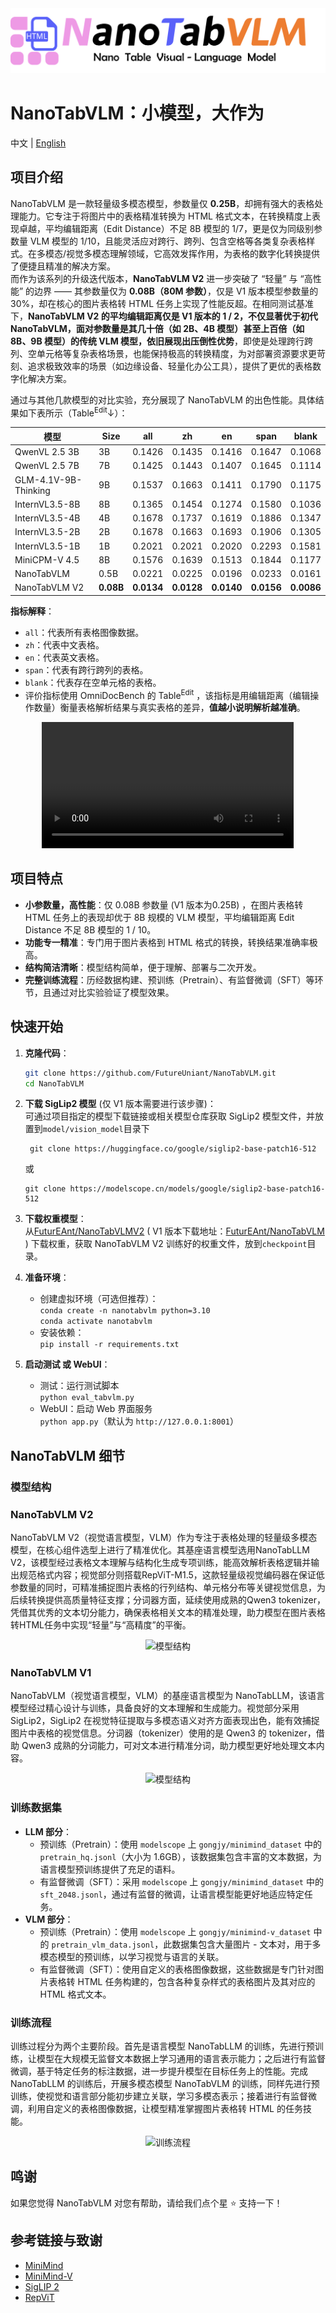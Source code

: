 <div align="center">
  <img src="images/assets/title.png" alt="NanoTabVLM Logo">
</div>

# NanoTabVLM：小模型，大作为


中文 | [English](./README-en.md)


## 项目介绍
NanoTabVLM 是一款轻量级多模态模型，参数量仅 **0.25B**，却拥有强大的表格处理能力。它专注于将图片中的表格精准转换为 HTML 格式文本，在转换精度上表现卓越，平均编辑距离（Edit Distance）不足 8B 模型的 1/7，更是仅为同级别参数量 VLM 模型的 1/10，且能灵活应对跨行、跨列、包含空格等各类复杂表格样式。在多模态/视觉多模态理解领域，它高效发挥作用，为表格的数字化转换提供了便捷且精准的解决方案。  
而作为该系列的升级迭代版本，**NanoTabVLM V2** 进一步突破了 “轻量” 与 “高性能” 的边界 —— 其参数量仅为 **0.08B（80M 参数）**，仅是 V1 版本模型参数量的30%，却在核心的图片表格转 HTML 任务上实现了性能反超。在相同测试基准下，**NanoTabVLM V2 的平均编辑距离仅是 V1 版本的 1 / 2，不仅显著优于初代 NanoTabVLM，面对参数量是其几十倍（如 2B、4B 模型）甚至上百倍（如 8B、9B 模型）的传统 VLM 模型，依旧展现出压倒性优势**，即使是处理跨行跨列、空单元格等复杂表格场景，也能保持极高的转换精度，为对部署资源要求更苛刻、追求极致效率的场景（如边缘设备、轻量化办公工具），提供了更优的表格数字化解决方案。

通过与其他几款模型的对比实验，充分展现了 NanoTabVLM 的出色性能。具体结果如下表所示（Table<sup>Edit</sup>↓）：

| 模型                   | Size                   | all                     | zh                      | en                      | span                    | blank                   |
|----------------------|------------------------|-------------------------|-------------------------|-------------------------|-------------------------|-------------------------|
| QwenVL 2.5 3B        | 3B                     | 0.1426                  | 0.1435                  | 0.1416                  | 0.1647                  | 0.1068                  |
| QwenVL 2.5 7B        | 7B                     | 0.1425                  | 0.1443                  | 0.1407                  | 0.1645                  | 0.1114                  |
| GLM-4.1V-9B-Thinking | 9B                     | 0.1537                  | 0.1663                  | 0.1411                  | 0.1790                  | 0.1175                  |
| InternVL3.5-8B       | 8B                     | 0.1365                  | 0.1454                  | 0.1274                  | 0.1580                  | 0.1036                  |
| InternVL3.5-4B       | 4B                     | 0.1678                  | 0.1737                  | 0.1619                  | 0.1886                  | 0.1347                  |
| InternVL3.5-2B       | 2B                     | 0.1678                  | 0.1663                  | 0.1693                  | 0.1906                  | 0.1305                  |
| InternVL3.5-1B       | 1B                     | 0.2021                  | 0.2021                  | 0.2020                  | 0.2293                  | 0.1581                  |
| MiniCPM-V 4.5        | 8B                     | 0.1576                  | 0.1639                  | 0.1513                  | 0.1844                  | 0.1177                  |
| NanoTabVLM           | 0.5B                   | 0.0221                  | 0.0225                  | 0.0196                  | 0.0233                  | 0.0161                  |
| NanoTabVLM V2        | <strong>0.08B</strong> | <strong>0.0134</strong> | <strong>0.0128</strong> | <strong>0.0140</strong> | <strong>0.0156</strong> | <strong>0.0086</strong> |

**指标解释**：
- `all`：代表所有表格图像数据。
- `zh`：代表中文表格。
- `en`：代表英文表格。
- `span`：代表有跨行跨列的表格。
- `blank`：代表存在空单元格的表格。
- 评价指标使用 OmniDocBench 的 Table<sup>Edit</sup> ，该指标是用编辑距离（编辑操作数量）衡量表格解析结果与真实表格的差异，<strong>值越小说明解析越准确</strong>。

<div align="center">
  <video controls width="80%" loop>
    <source src="images/assets/demo.mp4" type="video/mp4">
  </video>
</div>

## 项目特点
- **小参数量，高性能**：仅 0.08B 参数量 (V1 版本为0.25B) ，在图片表格转 HTML 任务上的表现却优于 8B 规模的 VLM 模型，平均编辑距离 Edit Distance 不足 8B 模型的 1 / 10。
- **功能专一精准**：专门用于图片表格到 HTML 格式的转换，转换结果准确率极高。
- **结构简洁清晰**：模型结构简单，便于理解、部署与二次开发。
- **完整训练流程**：历经数据构建、预训练（Pretrain）、有监督微调（SFT）等环节，且通过对比实验验证了模型效果。

## 快速开始

1. **克隆代码**：
   ```bash
   git clone https://github.com/FutureUniant/NanoTabVLM.git
   cd NanoTabVLM
   ```
   
2. **下载 SigLip2 模型** (仅 V1 版本需要进行该步骤)：  
   可通过项目指定的模型下载链接或相关模型仓库获取 SigLip2 模型文件，并放置到`model/vision_model`目录下
   ```text
    git clone https://huggingface.co/google/siglip2-base-patch16-512
    ```
    或
    ```text
    git clone https://modelscope.cn/models/google/siglip2-base-patch16-512
    ```
   
3. **下载权重模型**：  
   从[FuturEAnt/NanoTabVLMV2](https://modelscope.cn/models/FuturEAnt/NanoTabVLMV2) ( V1 版本下载地址：[FuturEAnt/NanoTabVLM](https://modelscope.cn/models/FuturEAnt/NanoTabVLM) ) 下载权重，获取 NanoTabVLM V2 训练好的权重文件，放到`checkpoint`目录。

4. **准备环境**：
   - 创建虚拟环境（可选但推荐）：  
     `conda create -n nanotabvlm python=3.10`  
     `conda activate nanotabvlm`
   - 安装依赖：  
     `pip install -r requirements.txt`

5. **启动测试 或 WebUI**：
   - 测试：运行测试脚本  
     `python eval_tabvlm.py`
   - WebUI：启动 Web 界面服务  
     `python app.py`（默认为 `http://127.0.0.1:8001`）


## NanoTabVLM 细节
### 模型结构
### NanoTabVLM V2
NanoTabVLM V2（视觉语言模型，VLM）作为专注于表格处理的轻量级多模态模型，在核心组件选型上进行了精准优化。其基座语言模型选用NanoTabLLM V2，该模型经过表格文本理解与结构化生成专项训练，能高效解析表格逻辑并输出规范格式内容；视觉部分则搭载RepViT-M1.5，这款轻量级视觉编码器在保证低参数量的同时，可精准捕捉图片表格的行列结构、单元格分布等关键视觉信息，为后续转换提供高质量特征支撑；分词器方面，延续使用成熟的Qwen3 tokenizer，凭借其优秀的文本切分能力，确保表格相关文本的精准处理，助力模型在图片表格转HTML任务中实现“轻量”与“高精度”的平衡。
<div align="center">
  <img src="images/assets/structure_v2.png" alt="模型结构">
</div>

### NanoTabVLM V1
NanoTabVLM（视觉语言模型，VLM）的基座语言模型为 NanoTabLLM，该语言模型经过精心设计与训练，具备良好的文本理解和生成能力。视觉部分采用 SigLip2，SigLip2 在视觉特征提取与多模态语义对齐方面表现出色，能有效捕捉图片中表格的视觉信息。分词器（tokenizer）使用的是 Qwen3 的 tokenizer，借助 Qwen3 成熟的分词能力，可对文本进行精准分词，助力模型更好地处理文本内容。
<div align="center">
  <img src="images/assets/structure.png" alt="模型结构">
</div>


### 训练数据集
- **LLM 部分**：
  - 预训练（Pretrain）：使用 `modelscope` 上 `gongjy/minimind_dataset` 中的 `pretrain_hq.jsonl`（大小为 1.6GB），该数据集包含丰富的文本数据，为语言模型预训练提供了充足的语料。
  - 有监督微调（SFT）：采用 `modelscope` 上 `gongjy/minimind_dataset` 中的 `sft_2048.jsonl`，通过有监督的微调，让语言模型能更好地适应特定任务。
- **VLM 部分**：
  - 预训练（Pretrain）：使用 `modelscope` 上 `gongjy/minimind-v_dataset` 中的 `pretrain_vlm_data.jsonl`，此数据集包含大量图片 - 文本对，用于多模态模型的预训练，以学习视觉与语言的关联。
  - 有监督微调（SFT）：使用自定义的表格图像数据，这些数据是专门针对图片表格转 HTML 任务构建的，包含各种复杂样式的表格图片及其对应的 HTML 格式文本。

### 训练流程
训练过程分为两个主要阶段。首先是语言模型 NanoTabLLM 的训练，先进行预训练，让模型在大规模无监督文本数据上学习通用的语言表示能力；之后进行有监督微调，基于特定任务的标注数据，进一步提升模型在目标任务上的性能。完成 NanoTabLLM 的训练后，开展多模态模型 NanoTabVLM 的训练，同样先进行预训练，使视觉和语言部分能初步建立关联，学习多模态表示；接着进行有监督微调，利用自定义的表格图像数据，让模型精准掌握图片表格转 HTML 的任务技能。
<div align="center">
  <img src="images/assets/training.png" alt="训练流程">
</div>


## 鸣谢
如果您觉得 NanoTabVLM 对您有帮助，请给我们点个星 ⭐️ 支持一下！

## 参考链接与致谢
- [MiniMind](https://github.com/jingyaogong/minimind)
- [MiniMind-V](https://github.com/jingyaogong/minimind-v)
- [SigLIP 2](https://arxiv.org/abs/2502.14786)
- [RepViT](https://arxiv.org/abs/2307.09283)
